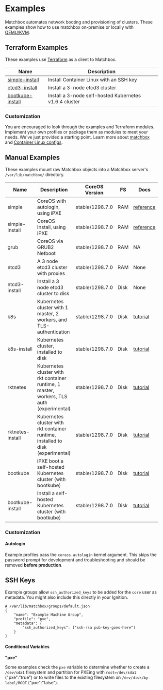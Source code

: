 # Examples

Matchbox automates network booting and provisioning of clusters. These examples show how to use matchbox on-premise or locally with [QEMU/KVM](scripts/README.md#libvirt).

## Terraform Examples

These examples use [Terraform](https://www.terraform.io/intro/) as a client to Matchbox.

| Name                          | Description                   |
|-------------------------------|-------------------------------|
| [simple-install](terraform/simple-install) | Install Container Linux with an SSH key |
| [etcd3-install](terraform/etcd3-install) | Install a 3-node etcd3 cluster |
| [bootkube-install](terraform/bootkube-install) | Install a 3-node self-hosted Kubernetes v1.6.4 cluster |

### Customization

You are encouraged to look through the examples and Terraform modules. Implement your own profiles or package them as modules to meet your needs. We've just provided a starting point. Learn more about [matchbox](../Documentation/matchbox.md) and [Container Linux configs](../Documentation/container-linux-config.md).

## Manual Examples

These examples mount raw Matchbox objects into a Matchbox server's `/var/lib/matchbox/` directory.

| Name       | Description | CoreOS Version | FS | Docs | 
|------------|-------------|----------------|----|-----------|
| simple | CoreOS with autologin, using iPXE | stable/1298.7.0 | RAM | [reference](https://coreos.com/os/docs/latest/booting-with-ipxe.html) |
| simple-install | CoreOS Install, using iPXE | stable/1298.7.0 | RAM | [reference](https://coreos.com/os/docs/latest/booting-with-ipxe.html) |
| grub | CoreOS via GRUB2 Netboot | stable/1298.7.0 | RAM | NA |
| etcd3 | A 3 node etcd3 cluster with proxies | stable/1298.7.0 | RAM | None |
| etcd3-install | Install a 3 node etcd3 cluster to disk | stable/1298.7.0 | Disk | None |
| k8s | Kubernetes cluster with 1 master, 2 workers, and TLS-authentication | stable/1298.7.0 | Disk | [tutorial](../Documentation/kubernetes.md) |
| k8s-install | Kubernetes cluster, installed to disk | stable/1298.7.0 | Disk | [tutorial](../Documentation/kubernetes.md) |
| rktnetes | Kubernetes cluster with rkt container runtime, 1 master, workers, TLS auth (experimental) | stable/1298.7.0 | Disk | [tutorial](../Documentation/rktnetes.md) |
| rktnetes-install | Kubernetes cluster with rkt container runtime, installed to disk (experimental) | stable/1298.7.0 | Disk | [tutorial](../Documentation/rktnetes.md) |
| bootkube | iPXE boot a self-hosted Kubernetes cluster (with bootkube) | stable/1298.7.0 | Disk | [tutorial](../Documentation/bootkube.md) |
| bootkube-install | Install a self-hosted Kubernetes cluster (with bootkube) | stable/1298.7.0 | Disk | [tutorial](../Documentation/bootkube.md) |

### Customization

#### Autologin

Example profiles pass the `coreos.autologin` kernel argument. This skips the password prompt for development and troubleshooting and should be removed **before production**.

## SSH Keys

Example groups allow `ssh_authorized_keys` to be added for the `core` user as metadata. You might also include this directly in your Ignition.

    # /var/lib/matchbox/groups/default.json
    {
        "name": "Example Machine Group",
        "profile": "pxe",
        "metadata": {
            "ssh_authorized_keys": ["ssh-rsa pub-key-goes-here"]
        }
    }

#### Conditional Variables

**"pxe"**

Some examples check the `pxe` variable to determine whether to create a `/dev/sda1` filesystem and partition for PXEing with `root=/dev/sda1` ("pxe":"true") or to write files to the existing filesystem on `/dev/disk/by-label/ROOT` ("pxe":"false").
